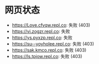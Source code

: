 # 网页状态
- https://Love.cfvqw.repl.co: 失败 (403)
- https://vi.zogzr.repl.co: 失败
- https://ys.pyxzp.repl.co: 失败
- https://su--yoyholee.repl.co: 失败 (403)
- https://sak.kmco.repl.co: 失败 (403)
- https://ls.tpjow.repl.co: 失败 (403)
